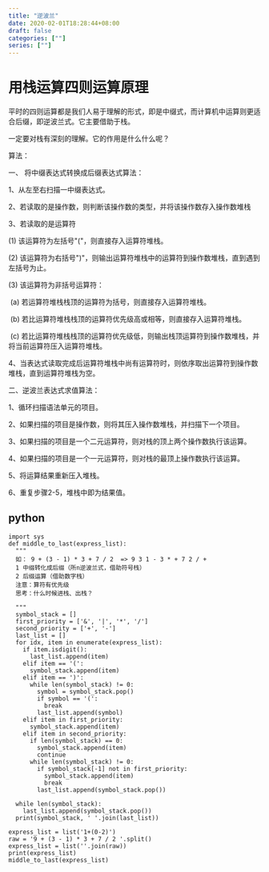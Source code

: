 ```yaml
---
title: "逆波兰"
date: 2020-02-01T18:28:44+08:00
draft: false
categories: [""]
series: [""]
---
```


# 用栈运算四则运算原理

平时的四则运算都是我们人易于理解的形式，即是中缀式，而计算机中运算则更适合后缀，即逆波兰式。它主要借助于栈。

一定要对栈有深刻的理解。它的作用是什么什么呢？

算法：

一、 将中缀表达式转换成后缀表达式算法：

1、从左至右扫描一中缀表达式。

2、若读取的是操作数，则判断该操作数的类型，并将该操作数存入操作数堆栈

3、若读取的是运算符

 (1) 该运算符为左括号"("，则直接存入运算符堆栈。

 (2) 该运算符为右括号")"，则输出运算符堆栈中的运算符到操作数堆栈，直到遇到左括号为止。

 (3) 该运算符为非括号运算符：

​    (a) 若运算符堆栈栈顶的运算符为括号，则直接存入运算符堆栈。

​    (b) 若比运算符堆栈栈顶的运算符优先级高或相等，则直接存入运算符堆栈。

​    (c) 若比运算符堆栈栈顶的运算符优先级低，则输出栈顶运算符到操作数堆栈，并将当前运算符压入运算符堆栈。

4、当表达式读取完成后运算符堆栈中尚有运算符时，则依序取出运算符到操作数堆栈，直到运算符堆栈为空。

 

二、逆波兰表达式求值算法：

1、循环扫描语法单元的项目。

2、如果扫描的项目是操作数，则将其压入操作数堆栈，并扫描下一个项目。

3、如果扫描的项目是一个二元运算符，则对栈的顶上两个操作数执行该运算。

4、如果扫描的项目是一个一元运算符，则对栈的最顶上操作数执行该运算。

5、将运算结果重新压入堆栈。

6、重复步骤2-5，堆栈中即为结果值。

 

## python

```
import sys 
def middle_to_last(express_list):
  """
  如： 9 + (3 - 1) * 3 + 7 / 2  => 9 3 1 - 3 * + 7 2 / +
  1 中缀转化成后缀（所n逆波兰式，借助符号栈）
  2 后缀运算（借助数字栈）
  注意：算符有优先级
  思考：什么时候进栈、出栈？

  """
  symbol_stack = []
  first_priority = ['&', '|', '*', '/']
  second_priority = ['+', '-']
  last_list = []
  for idx, item in enumerate(express_list):
    if item.isdigit():
      last_list.append(item)
    elif item == '(':
      symbol_stack.append(item)
    elif item == ')':
      while len(symbol_stack) != 0:
        symbol = symbol_stack.pop()
        if symbol == '(':
          break
        last_list.append(symbol)
    elif item in first_priority:
      symbol_stack.append(item)
    elif item in second_priority:
      if len(symbol_stack) == 0:
        symbol_stack.append(item)
        continue
      while len(symbol_stack) != 0:
        if symbol_stack[-1] not in first_priority:
          symbol_stack.append(item)
          break
        last_list.append(symbol_stack.pop())
  
  while len(symbol_stack):
    last_list.append(symbol_stack.pop())
  print(symbol_stack, ' '.join(last_list))

express_list = list('1+(0-2)')
raw = '9 + (3 - 1) * 3 + 7 / 2 '.split()
express_list = list(''.join(raw))
print(express_list)
middle_to_last(express_list)
```

